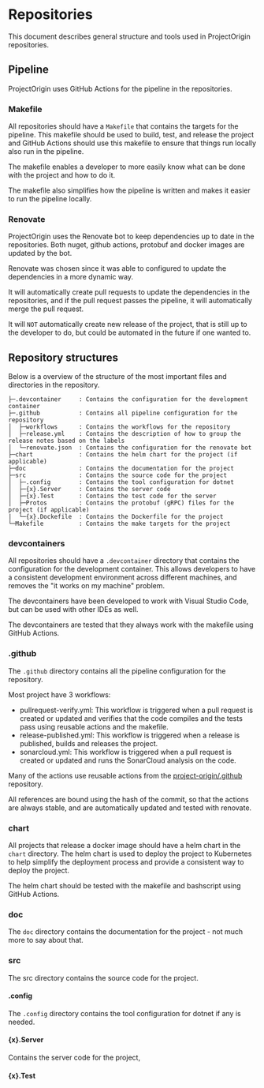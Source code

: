 # Repositories

This document describes general structure and tools used in ProjectOrigin repositories.

## Pipeline

ProjectOrigin uses GitHub Actions for the pipeline in the repositories.

### Makefile

All repositories should have a `Makefile` that contains the targets for the pipeline.
This makefile should be used to build, test, and release the project and GitHub Actions should use this makefile
to ensure that things run locally also run in the pipeline.

The makefile enables a developer to more easily know what can be done with the project and how to do it.

The makefile also simplifies how the pipeline is written and makes it easier to run the pipeline locally.

### Renovate

ProjectOrigin uses the Renovate bot to keep dependencies up to date in the repositories.
Both nuget, github actions, protobuf and docker images are updated by the bot.

Renovate was chosen since it was able to configured to update the dependencies in a more dynamic way.

It will automatically create pull requests to update the dependencies in the repositories,
and if the pull request passes the pipeline, it will automatically merge the pull request.

It will `NOT` automatically create new release of the project, that is still up to the developer to do,
but could be automated in the future if one wanted to.

## Repository structures

Below is a overview of the structure of the most important files and directories in the repository.

```
├─.devcontainer     : Contains the configuration for the development container
├─.github           : Contains all pipeline configuration for the repository
│  ├─workflows      : Contains the workflows for the repository
│  ├─release.yml    : Contains the description of how to group the release notes based on the labels
│  └─renovate.json  : Contains the configuration for the renovate bot
├─chart             : Contains the helm chart for the project (if applicable)
├─doc               : Contains the documentation for the project
├─src               : Contains the source code for the project
│  ├─.config        : Contains the tool configuration for dotnet
│  ├─{x}.Server     : Contains the server code
│  ├─{x}.Test       : Contains the test code for the server
│  ├─Protos         : Contains the protobuf (gRPC) files for the project (if applicable)
|  └─{x}.Dockefile  : Contains the Dockerfile for the project
└─Makefile          : Contains the make targets for the project
```

### devcontainers

All repositories should have a `.devcontainer` directory that contains the configuration for the development container.
This allows developers to have a consistent development environment across different machines, and removes the "it works on my machine" problem.

The devcontainers have been developed to work with Visual Studio Code, but can be used with other IDEs as well.

The devcontainers are tested that they always work with the makefile using GitHub Actions.

### .github

The `.github` directory contains all the pipeline configuration for the repository.

Most project have 3 workflows:
- pullrequest-verify.yml: This workflow is triggered when a pull request is created or updated
  and verifies that the code compiles and the tests pass using reusable actions and the makefile.
- release-published.yml: This workflow is triggered when a release is published, builds and releases the project.
- sonarcloud.yml: This workflow is triggered when a pull request is created or updated
  and runs the SonarCloud analysis on the code.

Many of the actions use reusable actions from the [project-origin/.github](https://github.com/project-origin/.github) repository.

All references are bound using the hash of the commit, so that the actions are always stable, and are automatically updated and tested with renovate.


### chart

All projects that release a docker image should have a helm chart in the `chart` directory.
The helm chart is used to deploy the project to Kubernetes to help simplify the deployment process and provide a consistent way to deploy the project.

The helm chart should be tested with the makefile and bashscript using GitHub Actions.

### doc

The `doc` directory contains the documentation for the project - not much more to say about that.

### src

The src directory contains the source code for the project.

#### .config

The `.config` directory contains the tool configuration for dotnet if any is needed.

#### {x}.Server

Contains the server code for the project,

#### {x}.Test

